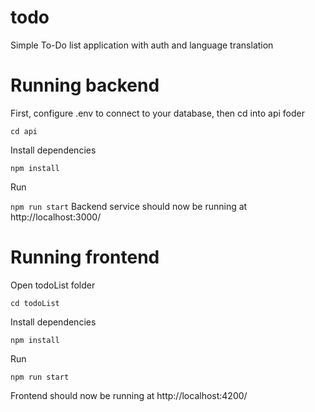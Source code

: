 # todo
 Simple To-Do list application with auth and language translation
 
 # Running backend
 First, configure .env to connect to your database, then cd into api foder
 
 ```cd api```
 
 Install dependencies 
 
 ```npm install```
 
 Run
 
 ```npm run start```
Backend service should now be running at http://localhost:3000/

# Running frontend

Open todoList folder

   ``` cd todoList ```
 
 Install dependencies 
 
  ``` npm install ```
  
  Run
  
   ``` npm run start ```
   
   Frontend should now be running at http://localhost:4200/
